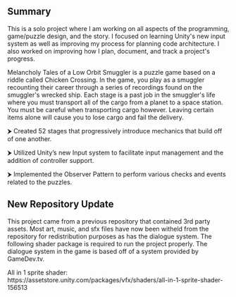 <h2>Summary</h2>
This is a solo project where I am working on all aspects of the programming, game/puzzle design, and the story. I focused on learning Unity's new input system as well as improving my process for planning code architecture. I also worked on improving how I plan, document, and track a project's progress.

Melancholy Tales of a Low Orbit Smuggler is a puzzle game based on a riddle called Chicken Crossing. In the game, you play as a smuggler recounting their career through a series of recordings found on the smuggler's wrecked ship. Each stage is a past job in the smuggler's life where you must transport all of the cargo from a planet to a space station. You must be careful when transporting cargo however. Leaving certain items alone will cause you to lose cargo and fail the delivery.

<p>⮞ Created 52 stages that progressively introduce mechanics that build off of one another.</p>
<p>⮞ Utilized Unity’s new Input system to facilitate input management and the addition of controller support.</p>
<p>⮞ Implemented the Observer Pattern to perform various checks and events related to the puzzles.</p>

<h2>New Repository Update</h2>
<p>This project came from a previous repository that contained 3rd party assets. Most art, music, and sfx files have now been witheld from the repository for redistribution purposes as has the dialogue system. The following shader package is required to run the project properly. The dialogue system in the game is based off of a system provided by GameDev.tv.</p>

<p>All in 1 sprite shader: https://assetstore.unity.com/packages/vfx/shaders/all-in-1-sprite-shader-156513</p>